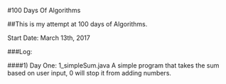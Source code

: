 #100 Days Of Algorithms

##This is my attempt at 100 days of Algorithms.

Start Date: March 13th, 2017

###Log:

####1) Day One: 1_simpleSum.java
A simple program that takes the sum based on user input, 0 will stop it from adding numbers.
